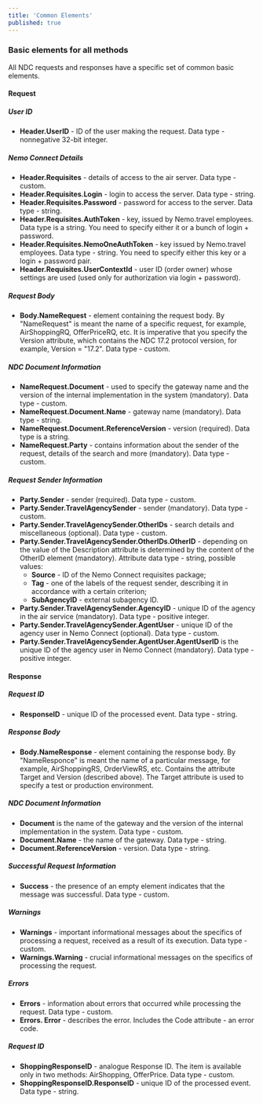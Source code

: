 ```yaml
---
title: 'Common Elements'
published: true
---
```


### Basic elements for all methods
All NDC requests and responses have a specific set of common basic elements.

#### Request

##### User ID
-  **Header.UserID** - ID of the user making the request. Data type - nonnegative 32-bit integer.

##### Nemo Connect Details
-  **Header.Requisites** - details of access to the air server. Data type - custom.
-  **Header.Requisites.Login** - login to access the server. Data type - string.
-  **Header.Requisites.Password** - password for access to the server. Data type - string.
-  **Header.Requisites.AuthToken** - key, issued by Nemo.travel employees. Data type is a string. You need to specify either it or a bunch of login + password.
-  **Header.Requisites.NemoOneAuthToken** - key issued by Nemo.travel employees. Data type - string. You need to specify either this key or a login + password pair.
-  **Header.Requisites.UserContextId** - user ID (order owner) whose settings are used (used only for authorization via login + password).

##### Request Body
-  **Body.NameRequest** - element containing the request body. By "NameRequest" is meant the name of a specific request, for example, AirShoppingRQ, OfferPriceRQ, etc. It is imperative that you specify the Version attribute, which contains the NDC 17.2 protocol version, for example, Version = "17.2". Data type - custom.

##### NDC Document Information
- **NameRequest.Document** - used to specify the gateway name and the version of the internal implementation in the system (mandatory). Data type - custom.
- **NameRequest.Document.Name** - gateway name (mandatory). Data type - string.
- **NameRequest.Document.ReferenceVersion** - version (required). Data type is a string.
- **NameRequest.Party** - contains information about the sender of the request, details of the search and more (mandatory). Data type - custom.

##### Request Sender Information
-  **Party.Sender** - sender (required). Data type - custom.
-  **Party.Sender.TravelAgencySender** - sender (mandatory). Data type - custom.
-  **Party.Sender.TravelAgencySender.OtherIDs** - search details and miscellaneous (optional). Data type - custom.
-  **Party.Sender.TravelAgencySender.OtherIDs.OtherID** - depending on the value of the Description attribute is determined by the content of the OtherID element (mandatory). Attribute data type - string, possible values:
    - **Source** - ID of the Nemo Connect requisites package;
    - **Tag** - one of the labels of the request sender, describing it in accordance with a certain criterion;
    - **SubAgencyID** - external subagency ID.
-  **Party.Sender.TravelAgencySender.AgencyID** - unique ID of the agency in the air service (mandatory). Data type - positive integer.
-  **Party.Sender.TravelAgencySender.AgentUser** - unique ID of the agency user in Nemo Connect (optional). Data type - custom.
-  **Party.Sender.TravelAgencySender.AgentUser.AgentUserID** is the unique ID of the agency user in Nemo Connect (mandatory). Data type - positive integer.

#### Response

##### Request ID
-  **ResponseID** - unique ID of the processed event. Data type - string.

##### Response Body
-  **Body.NameResponse** - element containing the response body. By "NameResponce" is meant the name of a particular message, for example, AirShoppingRS, OrderViewRS, etc. Contains the attribute Target and Version (described above). The Target attribute is used to specify a test or production environment.

##### NDC Document Information
-  **Document** is the name of the gateway and the version of the internal implementation in the system. Data type - custom.
-  **Document.Name** - the name of the gateway. Data type - string.
-  **Document.ReferenceVersion** - version. Data type - string.

##### Successful Request Information
-  **Success** - the presence of an empty element indicates that the message was successful. Data type - custom.

##### Warnings
-  **Warnings** - important informational messages about the specifics of processing a request, received as a result of its execution. Data type - custom.
-  **Warnings.Warning** - crucial informational messages on the specifics of processing the request.

##### Errors
-  **Errors** - information about errors that occurred while processing the request. Data type - custom.
-  **Errors. Error** - describes the error. Includes the Code attribute - an error code.

##### Request ID
-  **ShoppingResponseID** - analogue Response ID. The item is available only in two methods: AirShopping, OfferPrice. Data type - custom.
-  **ShoppingResponseID.ResponseID** - unique ID of the processed event. Data type - string.
